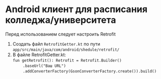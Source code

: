 # Android клиент для расписания колледжа/университета
Перед использованием следует настроить Retrofit
1. Создать файл `RetrofitGetter.kt` по пути `app/src/main/java/com/android/shedule/retrofit/`
2. В файле RetrofitGetter.kt:
\
`fun getRetrofit(): Retrofit = Retrofit.Builder()`
\
&nbsp; &nbsp; &nbsp; &nbsp; `.baseUrl("Ваш URL")`
\
&nbsp;  &nbsp; &nbsp; &nbsp; `.addConverterFactory(GsonConverterFactory.create()).build()`
